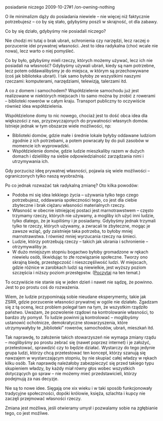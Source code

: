 posiadanie niczego 
2009-10-27#1
/on-owning-nothing

O ile minimalizm dąży do posiadania niewiele &#8211; nie więcej niż faktycznie potrzebujesz &#8211; co by się stało, gdybyśmy poszli w skrajność, ot dla zabawy.

Co by się działo, gdybyśmy nie posiadali niczego?

Nie chodzi mi tutaj o brak ubrań, schronienia czy narzędzi, lecz raczej o porzucenie idei prywatnej własności. Jest to idea radykalna (choć wcale nie nowa), lecz warto o niej pomyśleć.

Co by było, gdybyśmy mieli rzeczy, których możemy używać, lecz ich nie posiadali na własność? Gdybyśmy używali ubrań, kiedy są nam potrzebne, lecz potem oddawalibyśmy je do miejsca, w którym są przechowywane (coś jak biblioteka ubrań). I tak samo byłoby ze wszystkimi naszymi rzeczami: komputerami, narzędziami, telewizją, talerzami itd.

A co z domem i samochodem? Współdzielenie samochodu już jest realizowane w niektórych miejscach i to samo można by zrobić z rowerami &#8211; biblioteki rowerów w całym kraju. Transport publiczny to oczywiście również idea współdzielenia.

Współdzielone domy to nic nowego, chociaż jest to dość obca idea dla większości z nas, przyzwyczajonych do prywatności własnych domów. Istnieje jednak w tym obszarze wiele możliwości, np:

* Biblioteki domów, gdzie małe i średnie lokale byłyby oddawane ludziom zgodnie z ich potrzebami, a potem powracały by do puli zasobów w momencie ich wyprowadzki.
* Współdzielenie domów, gdzie ludzie mieszkaliby razem w dużych domach i dzieliliby na siebie odpowiedzialność zarządzania nimi i utrzymywania ich.

Gdy porzucisz ideę prywatnej własności, pojawia się wiele możliwości &#8211; ograniczonych tylko naszą wyobraźnią.

Po co jednak rozważać tak radykalną zmianę? Oto kilka powodów:

* Podoba mi się idea lekkiego życia &#8211; używania tylko tego czego potrzebujesz, oddawania społeczności tego, co jest dla ciebie zbyteczne i brak ciężaru własności materialnych rzeczy.
* Własność w obecnie istniejącej postaci jest marnotrawstwem &#8211; często trzymamy rzeczy, których nie używamy, a mogliby ich użyć inni ludzie, tylko dlatego, że je kupiliśmy i je posiadamy. Gdybyśmy jednak trzymali tylko te rzeczy, których używamy, a zwracali te zbyteczne, mogąc je zawsze wziąć, gdy zaistnieje taka potrzeba, to byłoby mniej marnotrawstwa. I również mniej wyrzucania rzeczy na śmieci.
* Ludzie, którzy potrzebują rzeczy &#8211; takich jak ubrania i schronienie &#8211; otrzymywaliby je.
* W dużo mniejszym stopniu bogactwo byłoby gromadzone w rękach niewielu osób, likwidując to złe rozwiązanie społeczne. Tworzy ono skrajną biedę, przestępczość i nieszczęśliwość ludzi. W miejscach, gdzie różnice w zarobkach ludzi są niewielkie, jest wyższy poziom szczęścia i niższy poziom przestępstw. ([Poczytaj](http://theminimalist.net/2009/05/14/income-distribution-vs-happiness/) na ten temat.)

To oczywiście nie stanie się w jeden dzień i nawet nie sądzę, że powinno. Jest to po prostu coś do rozważenia.

Wiem, że ludzie przypominają sobie nieudane eksperymenty, takie jak ZSRR, gdzie porzucenie własności prywatnej w ogóle nie działało. Zgadzam się z tą oceną, lecz problem polegał tam na tym, że wszystkim rządziło państwo. Uważam, że pozwolenie rządowi na kontrolowanie własności, to bardzo zły pomysł. To ludzie powinni ją kontrolować &#8211; moglibyśmy ustanowić ochotnicze, demokratyczne stowarzyszenia, które utrzymywałyby te &#8222;biblioteki&#8221; rowerów, samochodów, ubrań, mieszkań itd.

Tak naprawdę, to założenie takich stowarzyszeń nie wymaga zmiany rządu &#8211; moglibyśmy po prostu zebrać się (nawet poprzez internet) i je założyć, przetestować, sprawdzić czy to będzie działać. Wystarczy do tego jedynie grupa ludzi, którzy chcą przetestować ten koncept, którzy szanują się nawzajem w wystarczającym stopniu, by nie skupiać całej władzy w rękach kilku osób. Tak naprawdę należałoby zabezpieczyć się przed takiego typu skupieniem władzy, by każdy miał równy głos wobec wszystkich dotyczących go spraw &#8211; nie możemy mieć przedstawicieli, którzy podejmują za nas decyzje.

Nie są to nowe idee. Sięgają one xix wieku i w taki sposób funkcjonowały tradycyjne społeczności, dopóki królowie, księża, szlachta i kupcy nie zaczęli przejmować własności rzeczy.

Zmiana jest możliwa, jeśli otwieramy umysł i pozwalamy sobie na zgłębianie tego, co jest możliwe.
